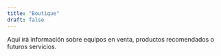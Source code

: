 ```yaml
---
title: "Boutique"
draft: false
---
```


Aquí irá información sobre equipos en venta, productos recomendados o futuros servicios.
